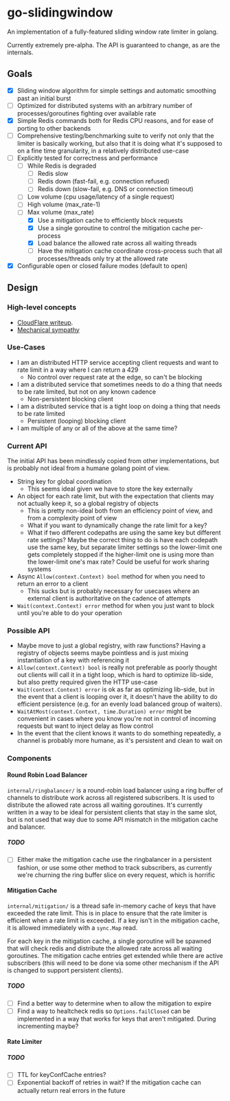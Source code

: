 # go-slidingwindow

An implementation of a fully-featured sliding window rate limiter in golang.

Currently extremely pre-alpha. The API is guaranteed to change, as are the internals.

## Goals

- [x] Sliding window algorithm for simple settings and automatic smoothing past an initial burst
- [ ] Optimized for distributed systems with an arbitrary number of processes/goroutines fighting over available rate
- [x] Simple Redis commands both for Redis CPU reasons, and for ease of porting to other backends
- [ ] Comprehensive testing/benchmarking suite to verify not only that the limiter is basically working, but also that it is doing what it's supposed to on a fine time granularity, in a relatively distributed use-case
- [ ] Explicitly tested for correctness and performance
  - [ ] While Redis is degraded
    - [ ] Redis slow
    - [ ] Redis down (fast-fail, e.g. connection refused)
    - [ ] Redis down (slow-fail, e.g. DNS or connection timeout)
  - [ ] Low volume (cpu usage/latency of a single request)
  - [ ] High volume (max_rate-1)
  - [ ] Max volume (max_rate)
    - [x] Use a mitigation cache to efficiently block requests
    - [x] Use a single goroutine to control the mitigation cache per-process
    - [x] Load balance the allowed rate across all waiting threads
    - [ ] Have the mitigation cache coordinate cross-process such that all processes/threads only try at the allowed rate
- [x] Configurable open or closed failure modes (default to open)

## Design

### High-level concepts

- [CloudFlare writeup](https://blog.cloudflare.com/counting-things-a-lot-of-different-things/).
- [Mechanical sympathy](https://martinfowler.com/articles/lmax.html?ref=wellarchitected#QueuesAndTheirLackOfMechanicalSympathy)

### Use-Cases

- I am an distributed HTTP service accepting client requests and want to rate limit in a way where I can return a 429
  - No control over request rate at the edge, so can't be blocking
- I am a distributed service that sometimes needs to do a thing that needs to be rate limited, but not on any known cadence
  - Non-persistent blocking client
- I am a distributed service that is a tight loop on doing a thing that needs to be rate limited
  - Persistent (looping) blocking client
- I am multiple of any or all of the above at the same time?

### Current API

The initial API has been mindlessly copied from other implementations, but is probably not ideal from a humane golang point of view.

- String key for global coordination
  - This seems ideal given we have to store the key externally
- An object for each rate limit, but with the expectation that clients may not actually keep it, so a global registry of objects
  - This is pretty non-ideal both from an efficiency point of view, and from a complexity point of view
  - What if you want to dynamically change the rate limit for a key?
  - What if two different codepaths are using the same key but different rate settings? Maybe the correct thing to do is have each codepath use the same key, but separate limiter settings so the lower-limit one gets completely stopped if the higher-limit one is using more than the lower-limit one's max rate? Could be useful for work sharing systems
- Async `Allow(context.Context) bool` method for when you need to return an error to a client
  - This sucks but is probably necessary for usecases where an external client is authoritative on the cadence of attempts
- `Wait(context.Context) error` method for when you just want to block until you're able to do your operation

### Possible API

- Maybe move to just a global registry, with raw functions? Having a registry of objects seems maybe pointless and is just mixing instantiation of a key with referencing it
- `Allow(context.Context) bool` is really not preferable as poorly thought out clients will call it in a tight loop, which is hard to optimize lib-side, but also pretty required given the HTTP use-case
- `Wait(context.Context) error` is ok as far as optimizing lib-side, but in the event that a client is looping over it, it doesn't have the ability to do efficient persistence (e.g. for an evenly load balanced group of waiters).
- `WaitAtMost(context.Context, time.Duration) error` might be convenient in cases where you know you're not in control of incoming requests but want to inject delay as flow control
- In the event that the client knows it wants to do something repeatedly, a channel is probably more humane, as it's persistent and clean to wait on

### Components

#### Round Robin Load Balancer

`internal/ringbalancer/` is a round-robin load balancer using a ring buffer of channels to distribute work across all registered subscribers. It is used to distribute the allowed rate across all waiting goroutines. It's currently written in a way to be ideal for persistent clients that stay in the same slot, but is not used that way due to some API mismatch in the mitigation cache and balancer.

##### TODO

- [ ] Either make the mitigation cache use the ringbalancer in a persistent fashion, or use some other method to track subscribers, as currently we're churning the ring buffer slice on every request, which is horrific

#### Mitigation Cache

`internal/mitigation/` is a thread safe in-memory cache of keys that have exceeded the rate limit. This is in place to ensure that the rate limiter is efficient when a rate limit is exceeded. If a key isn't in the mitigation cache, it is allowed immediately with a `sync.Map` read.

For each key in the mitigation cache, a single goroutine will be spawned that will check redis and distribute the allowed rate across all waiting goroutines. The mitigation cache entries get extended while there are active subscribers (this will need to be done via some other mechanism if the API is changed to support persistent clients).

##### TODO

- [ ] Find a better way to determine when to allow the mitigation to expire
- [ ] Find a way to healtcheck redis so `Options.failClosed` can be implemented in a way that works for keys that aren't mitigated. During incrementing maybe?

#### Rate Limiter

##### TODO

- [ ] TTL for keyConfCache entries?
- [ ] Exponential backoff of retries in wait? If the mitigation cache can actually return real errors in the future
